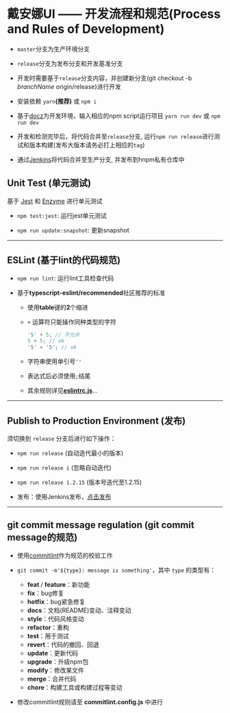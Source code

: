 # 戴安娜UI —— 开发流程和规范(Process and Rules of Development)
- `master`分支为生产环境分支

- `release`分支为发布分支和开发基准分支

- 开发时需要基于`release`分支内容，并创建新分支(git checkout -b _branchName_ origin/release)进行开发

- 安装依赖 `yarn`**(推荐)** 或 `npm i`

- 基于[docz](https://www.docz.site/)为开发环境，输入相应的npm script运行项目 `yarn run dev` 或 `npm run dev`

- 开发和检测完毕后，将代码合并至`release`分支, 运行`npm run release`进行测试和版本构建(发布大版本请务必打上相应的`tag`)

- 通过[Jenkins](http://jenkins.hupu.io/job/diana-ui-pipeline/)将代码合并至生产分支, 并发布到hnpm私有仓库中

## Unit Test (单元测试)
基于 [Jest](https://jestjs.io/docs/zh-Hans/getting-started) 和 [Enzyme](https://airbnb.io/enzyme/) 进行单元测试

- `npm test:jest`: 运行jest单元测试

- `npm run update:snapshot`: 更新snapshot

---

## ESLint (基于lint的代码规范)
- `npm run lint`: 运行lint工具检查代码

- 基于**typescript-eslint/recommended**社区推荐的标准
  - 使用**table**键的**2**个缩进

  - `+` 运算符只能操作同种类型的字符
    ```javascript
    '5' + 5; // 不允许
    5 + 5; // ok
    '5' + '5'; // ok
    ```

  - 字符串使用单引号`''`

  - 表达式后必须使用`;`结尾

  - 其余规则详见[**eslintrc.js**](https://gitlab.hupu.com/frontend/hfdc-react-basic/blob/release/.eslintrc.js)...

---

## Publish to Production Environment (发布)
须切换到 `release` 分支后进行如下操作：
- `npm run release` (自动迭代最小的版本)

- `npm run release i` (忽略自动迭代)

- `npm run release 1.2.15` (版本号迭代至1.2.15)

- 发布：使用Jenkins发布，[点击发布](http://jenkins.hupu.io/job/diana-ui-pipeline/)

---

## git commit message regulation (git commit message的规范)
- 使用[commitlint](https://commitlint.js.org/#/)作为规范的校验工作

- `git commit -m'${type}: message is something'`，其中 `type` 的类型有：
  - **feat** / **feature**：新功能
  - **fix**：bug修复
  - **hotfix**：bug紧急修复
  - **docs**：文档(README)变动、注释变动
  - **style**：代码风格变动
  - **refactor**：重构
  - **test**：用于测试
  - **revert**：代码的撤回、回退
  - **update**：更新代码
  - **upgrade**：升级npm包
  - **modify**：修改某文件
  - **merge**：合并代码
  - **chore**：构建工具或构建过程等变动

- 修改commitlint规则请至 **commitlint.config.js** 中进行